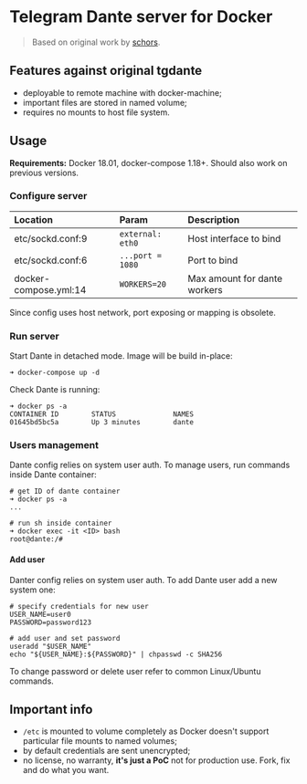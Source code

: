 # Telegram Dante server for Docker

> Based on original work by [schors](https://github.com/schors/tgdante).

## Features against original tgdante

* deployable to remote machine with docker-machine;
* important files are stored in named volume;
* requires no mounts to host file system.

## Usage

**Requirements:** Docker 18.01, docker-compose 1.18+. Should also work on previous versions.

### Configure server

| Location              | Param            | Description                  |
|:----------------------|:-----------------|:-----------------------------|
| etc/sockd.conf:9      | `external: eth0` | Host interface to bind       |
| etc/sockd.conf:6      | `...port = 1080` | Port to bind                 |
| docker-compose.yml:14 | `WORKERS=20`     | Max amount for dante workers |

Since config uses host network, port exposing or mapping is obsolete.

### Run server

Start Dante in detached mode. Image will be build in-place:

```
➜ docker-compose up -d
```

Check Dante is running:

```
➜ docker ps -a
CONTAINER ID        STATUS              NAMES
01645bd5bc5a        Up 3 minutes        dante
```


### Users management

Dante config relies on system user auth. To manage users, run commands inside Dante container:

```
# get ID of dante container
➜ docker ps -a
...

# run sh inside container
➜ docker exec -it <ID> bash
root@dante:/#
```

#### Add user

Danter config relies on system user auth. To add Dante user add a new system one:

```
# specify credentials for new user
USER_NAME=user0
PASSWORD=password123

# add user and set password
useradd "$USER_NAME"
echo "${USER_NAME}:${PASSWORD}" | chpasswd -c SHA256
```

To change password or delete user refer to common Linux/Ubuntu commands.


## Important info

* `/etc` is mounted to volume completely as Docker doesn't support particular file mounts to named volumes;
* by default credentials are sent unencrypted;
* no license, no warranty, **it's just a PoC** not for production use. Fork, fix and do what you want.
